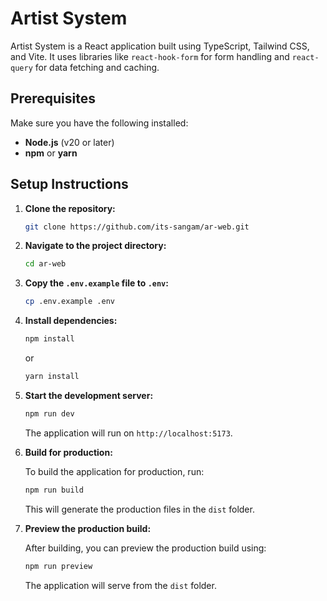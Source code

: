 # Artist System

Artist System is a React application built using TypeScript, Tailwind CSS, and Vite. It uses libraries like `react-hook-form` for form handling and `react-query` for data fetching and caching.

## Prerequisites

Make sure you have the following installed:

- **Node.js** (v20 or later)
- **npm** or **yarn**

## Setup Instructions

1. **Clone the repository:**

   ```bash
   git clone https://github.com/its-sangam/ar-web.git
   ```

2. **Navigate to the project directory:**

   ```bash
   cd ar-web
   ```

3. **Copy the `.env.example` file to `.env`:**

   ```bash
   cp .env.example .env
   ```

4. **Install dependencies:**

   ```bash
   npm install
   ```

   or

   ```bash
   yarn install
   ```

5. **Start the development server:**

   ```bash
   npm run dev
   ```

   The application will run on `http://localhost:5173`.

6. **Build for production:**

   To build the application for production, run:

   ```bash
   npm run build
   ```

   This will generate the production files in the `dist` folder.

7. **Preview the production build:**

   After building, you can preview the production build using:

   ```bash
   npm run preview
   ```

   The application will serve from the `dist` folder.
